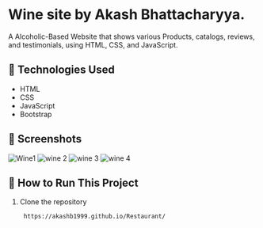 # Wine site by Akash Bhattacharyya.

A Alcoholic-Based Website that shows various Products, catalogs, reviews, and testimonials,  using HTML, CSS, and JavaScript.


## 🔧 Technologies Used

- HTML
- CSS
- JavaScript
- Bootstrap

## 📸 Screenshots
![Wine1](https://github.com/user-attachments/assets/44ac110f-ac3e-4983-9eb7-0f3d2043cfc9)
![wine 2](https://github.com/user-attachments/assets/d3e7f3b3-032a-4371-82e0-c1e7bf182d54)
![wine 3](https://github.com/user-attachments/assets/04c368af-01de-4de8-b31e-5dc760dcb456)
![wine 4](https://github.com/user-attachments/assets/1cc73911-6280-4850-aeb6-a313759efc99)




## 🚀 How to Run This Project

1. Clone the repository  
   ```bash
    https://akashb1999.github.io/Restaurant/
